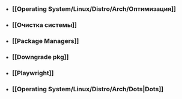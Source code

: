 - ### [[Operating System/Linux/Distro/Arch/Оптимизация]]
- ### [[Очистка системы]]
- ### [[Package Managers]]
- ### [[Downgrade pkg]]
- ### [[Playwright]]
- ### [[Operating System/Linux/Distro/Arch/Dots|Dots]]
